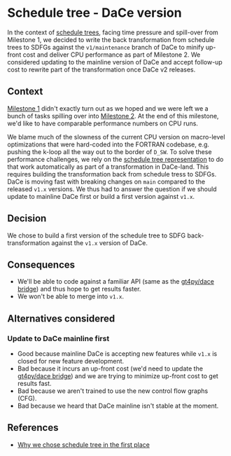 # Schedule tree - DaCe version

In the context of [schedule trees](./stree.md), facing time pressure and spill-over from Milestone 1, we decided to write the back transformation from schedule trees to SDFGs against the `v1/maintenance` branch of DaCe to minify up-front cost and deliver CPU performance as part of Milestone 2. We considered updating to the mainline version of DaCe and accept follow-up cost to rewrite part of the transformation once DaCe v2 releases.

## Context

[Milestone 1](../../../project2426/milestone1.md) didn't exactly turn out as we hoped and we were left we a bunch of tasks spilling over into [Milestone 2](../../../project2426/milestone2.md). At the end of this milestone, we'd like to have comparable performance numbers on CPU runs.

We blame much of the slowness of the current CPU version on macro-level optimizations that were hard-coded into the FORTRAN codebase, e.g. pushing the k-loop all the way out to the border of `D_SW`. To solve these performance challenges, we rely on the [schedule tree representation](./stree.md) to do that work automatically as part of a transformation in DaCe-land. This requires building the transformation back from schedule tress to SDFGs. DaCe is moving fast with breaking changes on `main` compared to the released `v1.x` versions. We thus had to answer the question if we should update to mainline DaCe first or build a first version against `v1.x`.

## Decision

We chose to build a first version of the schedule tree to SDFG back-transformation against the `v1.x` version of DaCe.

## Consequences

- We'll be able to code against a familiar API (same as the [gt4py/dace bridge](../dace-bridge.md)) and thus hope to get results faster.
- We won't be able to merge into `v1.x`.

## Alternatives considered

### Update to DaCe mainline first

- Good because mainline DaCe is accepting new features while `v1.x` is closed for new feature development.
- Bad because it incurs an up-front cost (we'd need to update the [gt4py/dace bridge](../dace-bridge.md)) and we are trying to minimize up-front cost to get results fast.
- Bad because we aren't trained to use the new control flow graphs (CFG).
- Bad because we heard that DaCe mainline isn't stable at the moment.

## References

- [Why we chose schedule tree in the first place](./stree.md)
